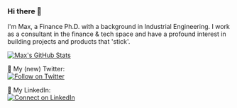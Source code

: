 
### Hi there 👋

I'm Max, a Finance Ph.D. with a background in Industrial Engineering. I work as a consultant in the finance & tech space and have a profound interest in building projects and products that 'stick'.

[![Max's GitHub Stats](https://github-readme-stats-mu-rose.vercel.app/api?username=maxontech&show_icons=true&theme=vue)](https://github.com/maxontech/github-readme-stats)

💬 My (new) Twitter: <br>
[![Follow on Twitter](https://img.shields.io/badge/--twitter?label=Twitter&logo=Twitter&style=social)](https://twitter.com/max_on_tech) 

🌱 My LinkedIn: <br>
[![Connect on LinkedIn](https://img.shields.io/badge/--linkedin?label=LinkedIn&logo=LinkedIn&style=social)](https://www.linkedin.com/in/maxrohowsky)




